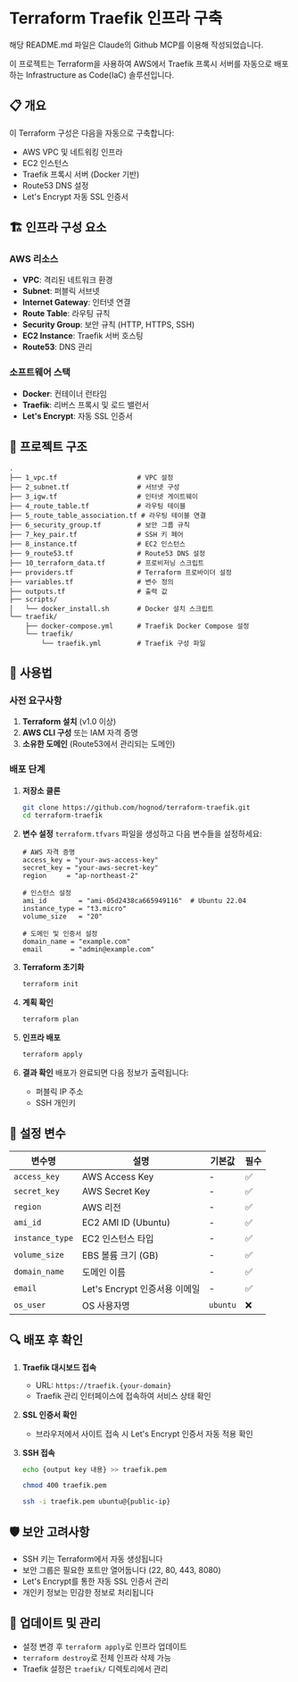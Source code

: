 # Terraform Traefik 인프라 구축

해당 README.md 파일은 Claude의 Github MCP를 이용해 작성되었습니다.

이 프로젝트는 Terraform을 사용하여 AWS에서 Traefik 프록시 서버를 자동으로 배포하는 Infrastructure as Code(IaC) 솔루션입니다.

## 📋 개요

이 Terraform 구성은 다음을 자동으로 구축합니다:
- AWS VPC 및 네트워킹 인프라
- EC2 인스턴스
- Traefik 프록시 서버 (Docker 기반)
- Route53 DNS 설정
- Let's Encrypt 자동 SSL 인증서

## 🏗️ 인프라 구성 요소

### AWS 리소스
- **VPC**: 격리된 네트워크 환경
- **Subnet**: 퍼블릭 서브넷
- **Internet Gateway**: 인터넷 연결
- **Route Table**: 라우팅 규칙
- **Security Group**: 보안 규칙 (HTTP, HTTPS, SSH)
- **EC2 Instance**: Traefik 서버 호스팅
- **Route53**: DNS 관리

### 소프트웨어 스택
- **Docker**: 컨테이너 런타임
- **Traefik**: 리버스 프록시 및 로드 밸런서
- **Let's Encrypt**: 자동 SSL 인증서

## 📁 프로젝트 구조

```
.
├── 1_vpc.tf                    # VPC 설정
├── 2_subnet.tf                 # 서브넷 구성
├── 3_igw.tf                    # 인터넷 게이트웨이
├── 4_route_table.tf            # 라우팅 테이블
├── 5_route_table_association.tf # 라우팅 테이블 연결
├── 6_security_group.tf         # 보안 그룹 규칙
├── 7_key_pair.tf               # SSH 키 페어
├── 8_instance.tf               # EC2 인스턴스
├── 9_route53.tf                # Route53 DNS 설정
├── 10_terraform_data.tf        # 프로비저닝 스크립트
├── providers.tf                # Terraform 프로바이더 설정
├── variables.tf                # 변수 정의
├── outputs.tf                  # 출력 값
├── scripts/
│   └── docker_install.sh       # Docker 설치 스크립트
└── traefik/
    ├── docker-compose.yml      # Traefik Docker Compose 설정
    └── traefik/
        └── traefik.yml         # Traefik 구성 파일
```

## 🚀 사용법

### 사전 요구사항

1. **Terraform 설치** (v1.0 이상)
2. **AWS CLI 구성** 또는 IAM 자격 증명
3. **소유한 도메인** (Route53에서 관리되는 도메인)

### 배포 단계

1. **저장소 클론**
   ```bash
   git clone https://github.com/hognod/terraform-traefik.git
   cd terraform-traefik
   ```

2. **변수 설정**
   `terraform.tfvars` 파일을 생성하고 다음 변수들을 설정하세요:
   ```hcl
   # AWS 자격 증명
   access_key = "your-aws-access-key"
   secret_key = "your-aws-secret-key"
   region     = "ap-northeast-2"
   
   # 인스턴스 설정
   ami_id        = "ami-05d2438ca665949116"  # Ubuntu 22.04
   instance_type = "t3.micro"
   volume_size   = "20"
   
   # 도메인 및 인증서 설정
   domain_name = "example.com"
   email       = "admin@example.com"
   ```

3. **Terraform 초기화**
   ```bash
   terraform init
   ```

4. **계획 확인**
   ```bash
   terraform plan
   ```

5. **인프라 배포**
   ```bash
   terraform apply
   ```

6. **결과 확인**
   배포가 완료되면 다음 정보가 출력됩니다:
   - 퍼블릭 IP 주소
   - SSH 개인키

## 🔧 설정 변수

| 변수명 | 설명 | 기본값 | 필수 |
|--------|------|--------|------|
| `access_key` | AWS Access Key | - | ✅ |
| `secret_key` | AWS Secret Key | - | ✅ |
| `region` | AWS 리전 | - | ✅ |
| `ami_id` | EC2 AMI ID (Ubuntu) | - | ✅ |
| `instance_type` | EC2 인스턴스 타입 | - | ✅ |
| `volume_size` | EBS 볼륨 크기 (GB) | - | ✅ |
| `domain_name` | 도메인 이름 | - | ✅ |
| `email` | Let's Encrypt 인증서용 이메일 | - | ✅ |
| `os_user` | OS 사용자명 | `ubuntu` | ❌ |

## 🔍 배포 후 확인

1. **Traefik 대시보드 접속**
   - URL: `https://traefik.{your-domain}`
   - Traefik 관리 인터페이스에 접속하여 서비스 상태 확인

2. **SSL 인증서 확인**
   - 브라우저에서 사이트 접속 시 Let's Encrypt 인증서 자동 적용 확인

3. **SSH 접속**
   ```bash
   echo {output key 내용} >> traefik.pem
   ```
   ```bash
   chmod 400 traefik.pem
   ```
   ```bash
   ssh -i traefik.pem ubuntu@{public-ip}
   ```

## 🛡️ 보안 고려사항

- SSH 키는 Terraform에서 자동 생성됩니다
- 보안 그룹은 필요한 포트만 열어둡니다 (22, 80, 443, 8080)
- Let's Encrypt를 통한 자동 SSL 인증서 관리
- 개인키 정보는 민감한 정보로 처리됩니다

## 🔄 업데이트 및 관리

- 설정 변경 후 `terraform apply`로 인프라 업데이트
- `terraform destroy`로 전체 인프라 삭제 가능
- Traefik 설정은 `traefik/` 디렉토리에서 관리
